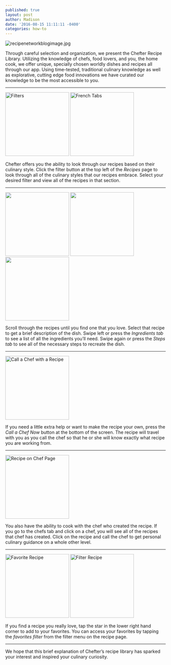 ```yaml
---
published: true
layout: post
author: Madison
date: '2016-08-15 11:11:11 -0400'
categories: how-to
---
```


![recipenetworkblogimage.jpg]({{site.baseurl}}/img/recipenetworkblogimage.jpg)

Through careful selection and organization, we present the Chefter Recipe Library. Utilizing the knowledge of chefs, food lovers, and you, the home cook, we offer unique, specially chosen worldly dishes and recipes all through our app. Using time-tested, traditional culinary knowledge as well as explorative, cutting edge food innovations we have curated our knowledge to be the most accessible to you. 

***

<img src="{{site.baseurl}}/img/filterstab.jpg" alt="Filters" style="width:200px!important">
<img src="{{site.baseurl}}/img/french.jpg" alt="French Tabs" style="width:200px!important">

Chefter offers you the ability to look through our recipes based on their culinary style. Click the filter button at the top left of the _Recipes_ page to look through all of the culinary styles that our recipes embrace. Select your desired filter and view all of the recipes in that section.

***

<img src="{{site.baseurl}}/img/recipeslide1.jpg" alt="" style="width:200px!important">
<img src="{{site.baseurl}}/img/recipeslide2.jpg" alt="" style="width:200px!important">
<img src="{{site.baseurl}}/img/recipeslide3.jpg" alt="" style="width:200px!important">

Scroll through the recipes until you find one that you love. Select that recipe to get a brief description of the dish. Swipe left or press the _Ingredients tab_ to see a list of all the ingredients you’ll need. Swipe again or press the _Steps tab_ to see all of the necessary steps to recreate the dish. 

***

<img src="{{site.baseurl}}/img/callchefwithrecipe.jpg" alt="Call a Chef with a Recipe" style="width:200px!important">

If you need a little extra help or want to make the recipe your own, press the _Call a Chef Now_ button at the bottom of the screen. The recipe will travel with you as you call the chef so that he or she will know exactly what recipe you are working from. 

***

<img src="{{site.baseurl}}/img/recipeonchefpg.jpg" alt="Recipe on Chef Page" style="width:200px!important">

You also have the ability to cook with the chef who created the recipe. If you go to the chefs tab and click on a chef, you will see all of the recipes that chef has created. Click on the recipe and call the chef to get personal culinary guidance on a whole other level. 

***

<img src="{{site.baseurl}}/img/favoritestar.jpg" alt="Favorite Recipe" style="width:200px!important">
<img src="{{site.baseurl}}/img/filterstab.jpg" alt="Filter Recipe" style="width:200px!important">

If you find a recipe you really love, tap the star in the lower right hand corner to add to your favorites. You can access your favorites by tapping the _favorites filter_ from the filter menu on the recipe page. 

***

We hope that this brief explanation of Chefter’s recipe library has sparked your interest and inspired your culinary curiosity.
